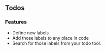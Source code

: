 ## Todos

### Features

- Define new labels
- Add those labels to any place in code
- Search for those labels from your todo tool.
